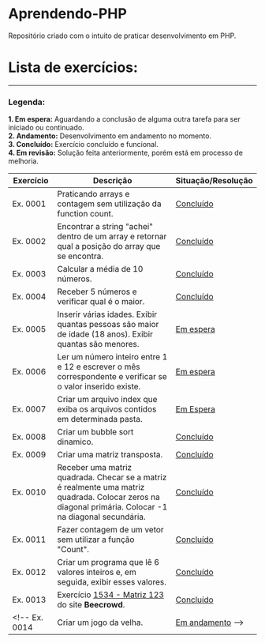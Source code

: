 # Aprendendo-PHP
Repositório criado com o intuito de praticar desenvolvimento em PHP.

# Lista de exercícios:

***
### Legenda:
**1. Em espera:** Aguardando a conclusão de alguma outra tarefa para ser iniciado ou continuado.
<br>
**2. Andamento:** Desenvolvimento em andamento no momento.
<br>
**3. Concluído:** Exercício concluído e funcional.
<br>
**4. Em revisão:** Solução feita anteriormente, porém está em processo de melhoria.
<br>

**Exercício**  | **Descrição**   | **Situação/Resolução**     
---------------|-----------------|-------------------------
Ex. 0001 | Praticando arrays e contagem sem utilização da function count. | [Concluído](https://github.com/damiaojr91/Aprendendo-PHP/blob/main/exercicios/exercicio_01.php)
Ex. 0002 | Encontrar a string "achei" dentro de um array e retornar qual a posição do array que se encontra. | [Concluído](https://github.com/damiaojr91/Aprendendo-PHP/blob/main/exercicios/exercicio_02.php)
Ex. 0003 | Calcular a média de 10 números. | [Concluído](https://github.com/damiaojr91/Aprendendo-PHP/blob/main/exercicios/exercicio_03.php)
Ex. 0004 | Receber 5 números e verificar qual é o maior.| [Concluído](https://github.com/damiaojr91/Aprendendo-PHP/blob/main/exercicios/exercicio_04.php)
Ex. 0005 | Inserir várias idades. Exibir quantas pessoas são maior de idade (18 anos). Exibir quantas são menores. | [Em espera](https://github.com/damiaojr91/Aprendendo-PHP/blob/main/exercicios/exercicio_05.php)
Ex. 0006 | Ler um número inteiro entre 1 e 12 e escrever o mês correspondente e verificar se o valor inserido existe. | [Em espera](https://github.com/damiaojr91/Aprendendo-PHP/blob/main/exercicios/exercicio_06.php)
Ex. 0007 | Criar um arquivo index que exiba os arquivos contidos em determinada pasta. | [Em Espera](https://github.com/damiaojr91/Aprendendo-PHP/blob/main/exercicios/exercicio_07.php)
Ex. 0008 | Criar um bubble sort dinamico. | [Concluído](https://github.com/damiaojr91/Aprendendo-PHP/blob/main/exercicios/exercicio_08.php)
Ex. 0009 | Criar uma matriz transposta. | [Concluído](https://github.com/damiaojr91/Aprendendo-PHP/blob/main/exercicios/exercicio_09.php)
Ex. 0010 | Receber uma matriz quadrada. Checar se a matriz é realmente uma matriz quadrada. Colocar zeros na diagonal primária. Colocar -1 na diagonal secundária. | [Concluído](https://github.com/damiaojr91/Aprendendo-PHP/blob/main/exercicios/exercicio_10.php)
Ex. 0011 | Fazer contagem de um vetor sem utilizar a função "Count". | [Concluído](https://github.com/damiaojr91/Aprendendo-PHP/blob/main/exercicios/exercicio_11.php)
Ex. 0012 | Criar um programa que lê 6 valores inteiros e, em seguida, exibir esses valores. | [Concluído](https://github.com/damiaojr91/Aprendendo-PHP/blob/main/exercicios/exercicio_12.php)
Ex. 0013 | Exercício  [1534 - Matriz 123](https://www.beecrowd.com.br/judge/pt/problems/view/1534) do site **Beecrowd**. | [Concluído](https://github.com/damiaojr91/Aprendendo-PHP/blob/main/exercicios/exercicio_13.php)
<!-- Ex. 0014 | Criar um jogo da velha. | [Em andamento]() -->